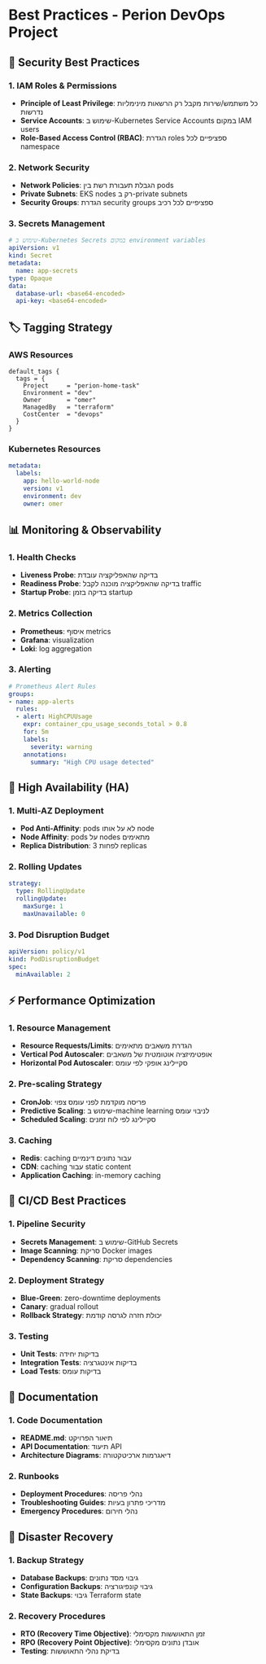 # Best Practices - Perion DevOps Project

## 🔐 Security Best Practices

### 1. IAM Roles & Permissions
- **Principle of Least Privilege**: כל משתמש/שירות מקבל רק הרשאות מינימליות נדרשות
- **Service Accounts**: שימוש ב-Kubernetes Service Accounts במקום IAM users
- **Role-Based Access Control (RBAC)**: הגדרת roles ספציפיים לכל namespace

### 2. Network Security
- **Network Policies**: הגבלת תעבורת רשת בין pods
- **Private Subnets**: EKS nodes רק ב-private subnets
- **Security Groups**: הגדרת security groups ספציפיים לכל רכיב

### 3. Secrets Management
```yaml
# שימוש ב-Kubernetes Secrets במקום environment variables
apiVersion: v1
kind: Secret
metadata:
  name: app-secrets
type: Opaque
data:
  database-url: <base64-encoded>
  api-key: <base64-encoded>
```

## 🏷️ Tagging Strategy

### AWS Resources
```hcl
default_tags {
  tags = {
    Project     = "perion-home-task"
    Environment = "dev"
    Owner       = "omer"
    ManagedBy   = "terraform"
    CostCenter  = "devops"
  }
}
```

### Kubernetes Resources
```yaml
metadata:
  labels:
    app: hello-world-node
    version: v1
    environment: dev
    owner: omer
```

## 📊 Monitoring & Observability

### 1. Health Checks
- **Liveness Probe**: בדיקה שהאפליקציה עובדת
- **Readiness Probe**: בדיקה שהאפליקציה מוכנה לקבל traffic
- **Startup Probe**: בדיקה בזמן startup

### 2. Metrics Collection
- **Prometheus**: איסוף metrics
- **Grafana**: visualization
- **Loki**: log aggregation

### 3. Alerting
```yaml
# Prometheus Alert Rules
groups:
- name: app-alerts
  rules:
  - alert: HighCPUUsage
    expr: container_cpu_usage_seconds_total > 0.8
    for: 5m
    labels:
      severity: warning
    annotations:
      summary: "High CPU usage detected"
```

## 🔄 High Availability (HA)

### 1. Multi-AZ Deployment
- **Pod Anti-Affinity**: pods לא על אותו node
- **Node Affinity**: pods על nodes מתאימים
- **Replica Distribution**: לפחות 3 replicas

### 2. Rolling Updates
```yaml
strategy:
  type: RollingUpdate
  rollingUpdate:
    maxSurge: 1
    maxUnavailable: 0
```

### 3. Pod Disruption Budget
```yaml
apiVersion: policy/v1
kind: PodDisruptionBudget
spec:
  minAvailable: 2
```

## ⚡ Performance Optimization

### 1. Resource Management
- **Resource Requests/Limits**: הגדרת משאבים מתאימים
- **Vertical Pod Autoscaler**: אופטימיזציה אוטומטית של משאבים
- **Horizontal Pod Autoscaler**: סקיילינג אופקי לפי עומס

### 2. Pre-scaling Strategy
- **CronJob**: פריסה מוקדמת לפני עומס צפוי
- **Predictive Scaling**: שימוש ב-machine learning לניבוי עומס
- **Scheduled Scaling**: סקיילינג לפי לוח זמנים

### 3. Caching
- **Redis**: caching עבור נתונים דינמיים
- **CDN**: caching עבור static content
- **Application Caching**: in-memory caching

## 🔧 CI/CD Best Practices

### 1. Pipeline Security
- **Secrets Management**: שימוש ב-GitHub Secrets
- **Image Scanning**: סריקת Docker images
- **Dependency Scanning**: סריקת dependencies

### 2. Deployment Strategy
- **Blue-Green**: zero-downtime deployments
- **Canary**: gradual rollout
- **Rollback Strategy**: יכולת חזרה לגרסה קודמת

### 3. Testing
- **Unit Tests**: בדיקות יחידה
- **Integration Tests**: בדיקות אינטגרציה
- **Load Tests**: בדיקות עומס

## 📝 Documentation

### 1. Code Documentation
- **README.md**: תיאור הפרויקט
- **API Documentation**: תיעוד API
- **Architecture Diagrams**: דיאגרמות ארכיטקטורה

### 2. Runbooks
- **Deployment Procedures**: נהלי פריסה
- **Troubleshooting Guides**: מדריכי פתרון בעיות
- **Emergency Procedures**: נהלי חירום

## 🚀 Disaster Recovery

### 1. Backup Strategy
- **Database Backups**: גיבוי מסד נתונים
- **Configuration Backups**: גיבוי קונפיגורציה
- **State Backups**: גיבוי Terraform state

### 2. Recovery Procedures
- **RTO (Recovery Time Objective)**: זמן התאוששות מקסימלי
- **RPO (Recovery Point Objective)**: אובדן נתונים מקסימלי
- **Testing**: בדיקת נהלי התאוששות 